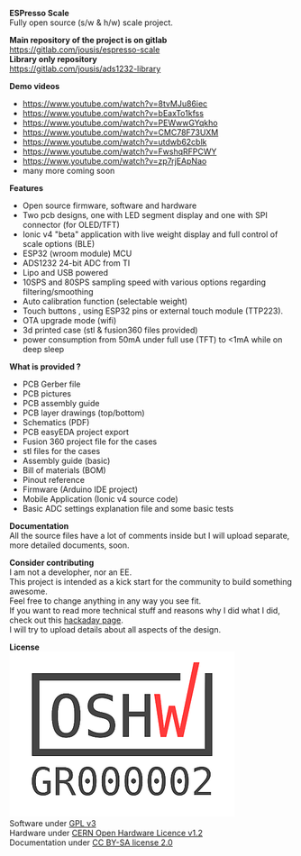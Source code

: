  **ESPresso Scale**  
Fully open source (s/w & h/w) scale project.
  
  
**Main repository of the project is on gitlab**  
https://gitlab.com/jousis/espresso-scale    
**Library only repository**  
https://gitlab.com/jousis/ads1232-library  
  
  
**Demo videos**
- https://www.youtube.com/watch?v=8tvMJu86iec
- https://www.youtube.com/watch?v=bEaxTo1kfss
- https://www.youtube.com/watch?v=PEWwwGYqkho
- https://www.youtube.com/watch?v=CMC78F73UXM
- https://www.youtube.com/watch?v=utdwb62cblk
- https://www.youtube.com/watch?v=FwshqRFPCWY
- https://www.youtube.com/watch?v=zp7rjEApNao
- many more coming soon



**Features**
- Open source firmware, software and hardware
- Two pcb designs, one with LED segment display and one with SPI connector (for OLED/TFT)
- Ionic v4 "beta" application with live weight display and full control of scale options (BLE)
- ESP32 (wroom module) MCU
- ADS1232 24-bit ADC from TI
- Lipo and USB powered
- 10SPS and 80SPS sampling speed with various options regarding filtering/smoothing
- Auto calibration function (selectable weight)
- Touch buttons , using ESP32 pins or external touch module (TTP223).
- OTA upgrade mode (wifi)
- 3d printed case (stl & fusion360 files provided)
- power consumption from 50mA under full use (TFT) to <1mA while on deep sleep



**What is provided ?**
- PCB Gerber file
- PCB pictures
- PCB assembly guide
- PCB layer drawings (top/bottom)
- Schematics (PDF)
- PCB easyEDA project export
- Fusion 360 project file for the cases
- stl files for the cases
- Assembly guide (basic)
- Bill of materials (BOM)
- Pinout reference
- Firmware (Arduino IDE project)
- Mobile Application (Ionic v4 source code)
- Basic ADC settings explanation file and some basic tests


  

**Documentation**  
All the source files have a lot of comments inside but I will upload separate, more detailed documents, soon.

  


**Consider contributing**  
I am not a developher, nor an EE.  
This project is intended as a kick start for the community to build something awesome.  
Feel free to change anything in any way you see fit.  
If you want to read more technical stuff and reasons why I did what I did, check out this [hackaday page](https://hackaday.io/project/164256-espresso-scale).  
I will try to upload details about all aspects of the design.  

  
**License**  
![OSHW Certification](Hardware/OSHW_mark_GR000002_medium.png)  
Software under [GPL v3](https://gitlab.com/jousis/espresso-scale/blob/master/LICENSE)  
Hardware under [CERN Open Hardware Licence v1.2](https://gitlab.com/jousis/espresso-scale/blob/master/hw-LICENSE)  
Documentation under [CC BY-SA license 2.0](https://creativecommons.org/licenses/by-sa/2.0/)

